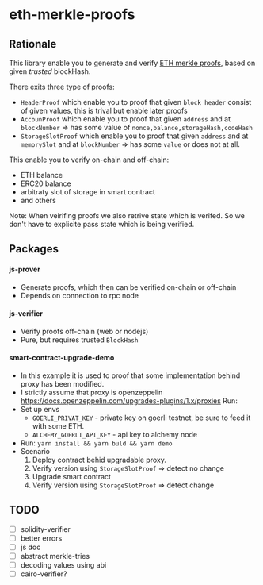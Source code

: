 # eth-merkle-proofs

## Rationale
This library enable you to generate and verify [ETH merkle proofs](https://eips.ethereum.org/EIPS/eip-1186), based on given *trusted* blockHash.

There exits three type of proofs:
* `HeaderProof` which enable you to proof that given `block header` consist of given values, this is trival but enable later proofs
* `AccounProof` which enable you to proof that given `address` and at `blockNumber` => has some value of `nonce,balance,storageHash,codeHash`
* `StorageSlotProof` which enable you to proof that given `address` and at `memorySlot` and at `blockNumber` => has some `value` or does not at all.

This enable you to verify on-chain and off-chain:
* ETH balance
* ERC20 balance
* arbitraty slot of storage in smart contract
* and others

Note: When veirifing proofs we also retrive state which is verifed. So we don't have to explicite pass state which is being verified.

## Packages

#### js-prover
* Generate proofs, which then can be verified on-chain or off-chain
* Depends on connection to rpc node

#### js-verifier
* Verify proofs off-chain (web or nodejs)
* Pure, but requires trusted `BlockHash`

####  smart-contract-upgrade-demo
* In this example it is used to proof that some implementation behind proxy has been modified.
* I strictly assume that proxy is openzeppelin https://docs.openzeppelin.com/upgrades-plugins/1.x/proxies
Run:
* Set up envs
  - `GOERLI_PRIVAT_KEY` - private key on goerli testnet, be sure to feed it with some ETH.
  - `ALCHEMY_GOERLI_API_KEY` - api key to alchemy node
* Run: `yarn install && yarn buld && yarn demo`
* Scenario
  1. Deploy contract behid upgradable proxy.
  2. Verify version using `StorageSlotProof` => detect no change
  3. Upgrade smart contract
  4. Verify version using `StorageSlotProof` => detect change
  
  
 ## TODO
 - [ ] solidity-verifier
 - [ ] better errors
 - [ ] js doc
 - [ ] abstract merkle-tries
 - [ ] decoding values using abi
 - [ ] cairo-verifier?
